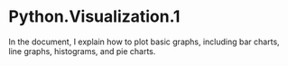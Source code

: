 # Python.Visualization.1
In the document, I explain how to plot basic graphs, including bar charts, line graphs, histograms, and pie charts.
